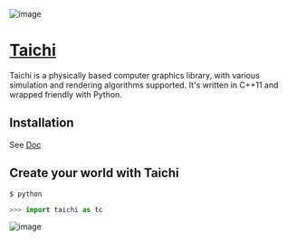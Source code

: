 ![image](https://github.com/IteratorAdvance/taichi_assets/raw/master/demos/snow.gif)
# [Taichi](http://taichi.graphics)

Taichi is a physically based computer graphics library, with various simulation
and rendering algorithms supported. It's written in C++11 and wrapped friendly
with Python.


## Installation
See [Doc](https://github.com/IteratorAdvance/taichi/wiki/Getting-Started)

## Create your world with Taichi
```shell
$ python
```
```python
>>> import taichi as tc
```
![image](https://github.com/IteratorAdvance/taichi_assets/raw/master/demos/paper-cut.png)
